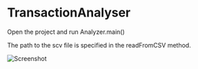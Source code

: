 # TransactionAnalyser

Open the project and run Analyzer.main()

The path to the scv file is specified in the readFromCSV method.

![Screenshot](https://github.com/svetaukiyo/TransactionAnalyser/master/src/resources/screenshot.jpg)
